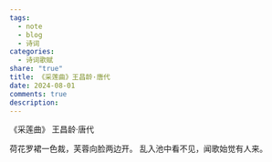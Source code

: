 ```yaml
---
tags:
  - note
  - blog
  - 诗词
categories:
  - 诗词歌赋
share: "true"
title: 《采莲曲》王昌龄·唐代
date: 2024-08-01
comments: true
description: 
---
```

《采莲曲》
王昌龄·唐代

荷花罗裙一色裁，芙蓉向脸两边开。
乱入池中看不见，闻歌始觉有人来。